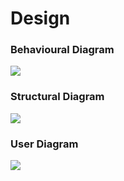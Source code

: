 # Design

### Behavioural Diagram

![](RackMultipart20211123-4-29ei5d_html_886ccff6a5062c1f.jpg)

### Structural Diagram

![](RackMultipart20211123-4-29ei5d_html_5803b626929ce990.png)

### User Diagram

![](RackMultipart20211123-4-29ei5d_html_eae0c5cbedc959a2.jpg)

